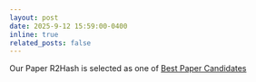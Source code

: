 ```yaml
---
layout: post
date: 2025-9-12 15:59:00-0400
inline: true
related_posts: false
---
```


Our Paper R2Hash is selected as one of [Best Paper Candidates](https://www.iccd-conf.com/bestpaper.html)
